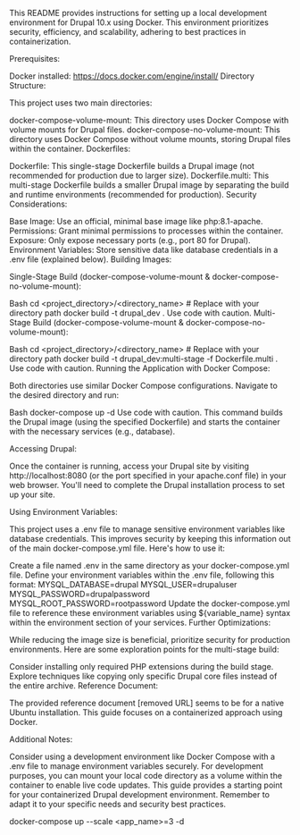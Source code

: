 This README provides instructions for setting up a local development environment for Drupal 10.x using Docker. This environment prioritizes security, efficiency, and scalability, adhering to best practices in containerization.

Prerequisites:

Docker installed: https://docs.docker.com/engine/install/
Directory Structure:

This project uses two main directories:

docker-compose-volume-mount: This directory uses Docker Compose with volume mounts for Drupal files.
docker-compose-no-volume-mount: This directory uses Docker Compose without volume mounts, storing Drupal files within the container.
Dockerfiles:

Dockerfile: This single-stage Dockerfile builds a Drupal image (not recommended for production due to larger size).
Dockerfile.multi: This multi-stage Dockerfile builds a smaller Drupal image by separating the build and runtime environments (recommended for production).
Security Considerations:

Base Image: Use an official, minimal base image like php:8.1-apache.
Permissions: Grant minimal permissions to processes within the container.
Exposure: Only expose necessary ports (e.g., port 80 for Drupal).
Environment Variables: Store sensitive data like database credentials in a .env file (explained below).
Building Images:

Single-Stage Build (docker-compose-volume-mount & docker-compose-no-volume-mount):

Bash
cd <project_directory>/<directory_name>  # Replace with your directory path
docker build -t drupal_dev .
Use code with caution.
Multi-Stage Build (docker-compose-volume-mount & docker-compose-no-volume-mount):

Bash
cd <project_directory>/<directory_name>  # Replace with your directory path
docker build -t drupal_dev:multi-stage -f Dockerfile.multi .
Use code with caution.
Running the Application with Docker Compose:

Both directories use similar Docker Compose configurations. Navigate to the desired directory and run:

Bash
docker-compose up -d
Use code with caution.
This command builds the Drupal image (using the specified Dockerfile) and starts the container with the necessary services (e.g., database).

Accessing Drupal:

Once the container is running, access your Drupal site by visiting http://localhost:8080 (or the port specified in your apache.conf file) in your web browser. You'll need to complete the Drupal installation process to set up your site.

Using Environment Variables:

This project uses a .env file to manage sensitive environment variables like database credentials. This improves security by keeping this information out of the main docker-compose.yml file. Here's how to use it:

Create a file named .env in the same directory as your docker-compose.yml file.
Define your environment variables within the .env file, following this format:
MYSQL_DATABASE=drupal
MYSQL_USER=drupaluser
MYSQL_PASSWORD=drupalpassword
MYSQL_ROOT_PASSWORD=rootpassword
Update the docker-compose.yml file to reference these environment variables using ${variable_name} syntax within the environment section of your services.
Further Optimizations:

While reducing the image size is beneficial, prioritize security for production environments. Here are some exploration points for the multi-stage build:

Consider installing only required PHP extensions during the build stage.
Explore techniques like copying only specific Drupal core files instead of the entire archive.
Reference Document:

The provided reference document [removed URL] seems to be for a native Ubuntu installation. This guide focuses on a containerized approach using Docker.

Additional Notes:

Consider using a development environment like Docker Compose with a .env file to manage environment variables securely.
For development purposes, you can mount your local code directory as a volume within the container to enable live code updates.
This guide provides a starting point for your containerized Drupal development environment. Remember to adapt it to your specific needs and security best practices.

docker-compose up --scale <app_name>=3 -d